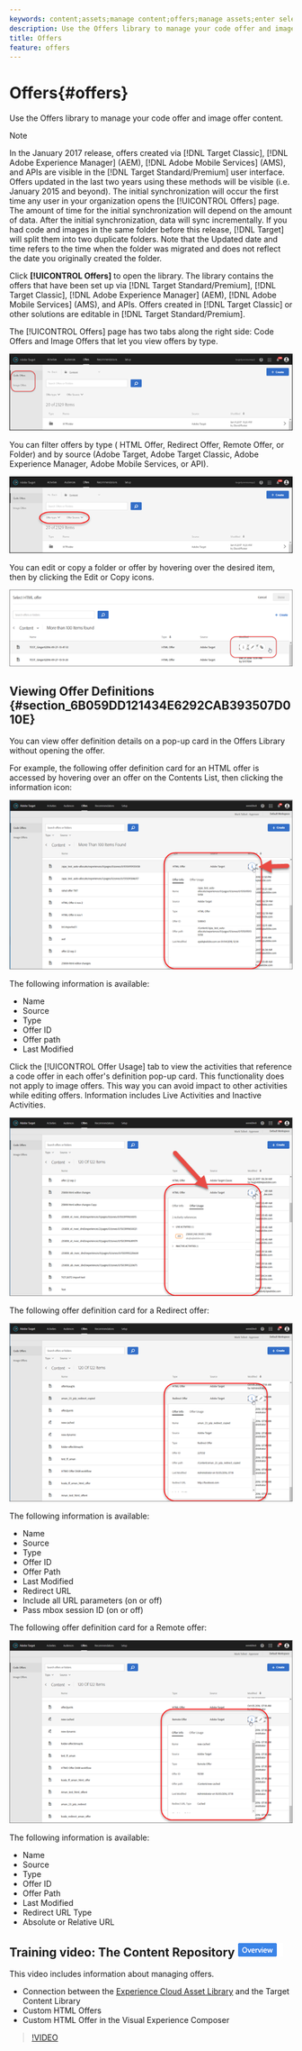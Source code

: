 ```yaml
---
keywords: content;assets;manage content;offers;manage assets;enter selection mode;selection mode
description: Use the Offers library to manage your code offer and image offer content.
title: Offers
feature: offers
---
```


# Offers{#offers}

Use the Offers library to manage your code offer and image offer content.

>[!NOTE]
>
>In the January 2017 release, offers created via [!DNL Target Classic], [!DNL Adobe Experience Manager] (AEM), [!DNL Adobe Mobile Services] (AMS), and APIs are visible in the [!DNL Target Standard/Premium] user interface. Offers updated in the last two years using these methods will be visible (i.e. January 2015 and beyond). The initial synchronization will occur the first time any user in your organization opens the [!UICONTROL Offers] page. The amount of time for the initial synchronization will depend on the amount of data. After the initial synchronization, data will sync incrementally. If you had code and images in the same folder before this release, [!DNL Target] will split them into two duplicate folders. Note that the Updated date and time refers to the time when the folder was migrated and does not reflect the date you originally created the folder.

Click **[!UICONTROL Offers]** to open the library. The library contains the offers that have been set up via [!DNL Target Standard/Premium], [!DNL Target Classic], [!DNL Adobe Experience Manager] (AEM), [!DNL Adobe Mobile Services] (AMS), and APIs. Offers created in [!DNL Target Classic] or other solutions are editable in [!DNL Target Standard/Premium].

The [!UICONTROL Offers] page has two tabs along the right side: Code Offers and Image Offers that let you view offers by type.

![](assets/offers_page.png)

You can filter offers by type ( HTML Offer, Redirect Offer, Remote Offer, or Folder) and by source (Adobe Target, Adobe Target Classic, Adobe Experience Manager, Adobe Mobile Services, or API).

![](assets/offers_filter.png)

You can edit or copy a folder or offer by hovering over the desired item, then by clicking the Edit or Copy icons.

![](assets/offer-picker-large.png)

## Viewing Offer Definitions {#section_6B059DD121434E6292CAB393507D010E}

You can view offer definition details on a pop-up card in the Offers Library without opening the offer.

For example, the following offer definition card for an HTML offer is accessed by hovering over an offer on the Contents List, then clicking the information icon:

![](assets/offer-card-html.png)

The following information is available:

* Name 
* Source 
* Type 
* Offer ID 
* Offer path 
* Last Modified

Click the [!UICONTROL Offer Usage] tab to view the activities that reference a code offer in each offer's definition pop-up card. This functionality does not apply to image offers. This way you can avoid impact to other activities while editing offers. Information includes Live Activities and Inactive Activities.

![](assets/offer-card-usage.png)

The following offer definition card for a Redirect offer:

![](assets/offer-card-redirect.png)

The following information is available:

* Name 
* Source 
* Type 
* Offer ID 
* Offer Path 
* Last Modified 
* Redirect URL 
* Include all URL parameters (on or off) 
* Pass mbox session ID (on or off)

The following offer definition card for a Remote offer:

![](assets/offer-card-remote.png)

The following information is available:

* Name 
* Source 
* Type 
* Offer ID 
* Offer Path 
* Last Modified 
* Redirect URL Type 
* Absolute or Relative URL

## Training video: The Content Repository ![Overview badge](/help/assets/overview.png)

This video includes information about managing offers.

* Connection between the [Experience Cloud Asset Library](https://experienceleague.adobe.com/docs/core-services/interface/assets/creative-cloud.html) and the Target Content Library 
* Custom HTML Offers 
* Custom HTML Offer in the Visual Experience Composer

>[!VIDEO](https://video.tv.adobe.com/v/17387)
